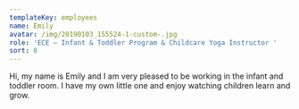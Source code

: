 ```yaml
---
templateKey: employees
name: Emily
avatar: /img/20190103_155524-1-custom-.jpg
role: 'ECE – Infant & Toddler Program & Childcare Yoga Instructor '
sort: 8
---
```

Hi, my name is Emily and I am very pleased to be working in the infant and toddler room. I have my own little one and enjoy watching children learn and grow.
